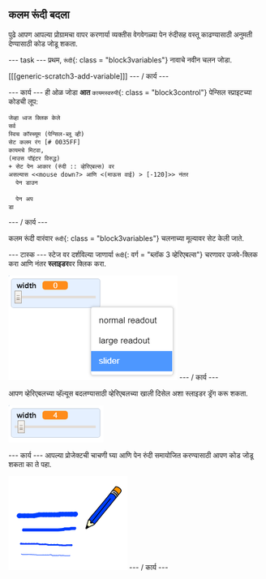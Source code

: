 ## कलम रूंदी बदला

पुढे आपण आपल्या प्रोग्रामचा वापर करणार्या व्यक्तीस वेगवेगळ्या पेन रुंदीसह वस्तू काढण्यासाठी अनुमती देण्यासाठी कोड जोडू शकता.

\--- task \--- प्रथम, `रूंदी`{: class = "block3variables"} नावाचे नवीन चलन जोडा.

[[[generic-scratch3-add-variable]]] \--- / कार्य \---

\--- कार्य \--- ही ओळ जोडा **आत** `कायमस्वरुपी`{: class = "block3control"} पेन्सिल स्प्राइटच्या कोडची लूप:

```blocks3
जेव्हा ध्वज क्लिक केले
सर्व
स्विच कॉस्च्यूम (पेन्सिल-ब्लू व्ही)
सेट कलम रंग [# 0035FF]
कायमचे मिटवा,
(माउस पॉइंटर विरुद्ध)
+ सेट पेन आकार (रुंदी :: व्हेरिएबल्स) वर
असल्यास <<mouse down?> आणि <(माऊस वाई) > [-120]>> नंतर 
  पेन डाउन

  पेन अप
डा
```

\--- / कार्य \---

कलम रूंदी वारंवार `रूंदी`{: class = "block3variables"} चलनाच्या मूल्यावर सेट केली जाते.

\--- टास्क \--- स्टेज वर दर्शविल्या जाणार्या `रूंदी`{: वर्ग = "ब्लॉक 3 व्हेरिएबल्स"} चरणावर उजवे-क्लिक करा आणि नंतर **स्लाइडर**वर क्लिक करा.

![स्क्रीनशॉट](images/paint-slider.png) \--- / कार्य \---

आपण व्हेरिएबलच्या व्हॅल्यूस बदलण्यासाठी व्हेरिएबलच्या खाली दिसेल अशा स्लाइडर ड्रॅग करू शकता.

![स्क्रीनशॉट](images/paint-slider-change.png)

\--- कार्य \--- आपल्या प्रोजेक्टची चाचणी घ्या आणि पेन रुंदी समायोजित करण्यासाठी आपण कोड जोडू शकता का ते पहा.

![स्क्रीनशॉट](images/paint-width-test.png) \--- / कार्य \---